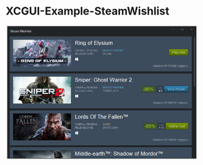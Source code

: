 # XCGUI-Example-SteamWishlist

![screenshot](https://raw.githubusercontent.com/tmplinshi/XCGUI-Example-SteamWishlist/master/screenshot.png)
